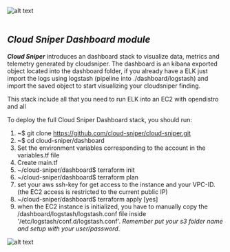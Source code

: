![alt text](../images/logo.png "Cloud Sniper")
<br> </br>
## *Cloud Sniper Dashboard module*

***Cloud Sniper*** introduces an dashboard stack to visualize data, metrics and telemetry generated by cloudsniper. The dashboard is an kibana exported object located into the dashboard folder, if you already have a ELK just import the logs using logstash (pipeline into ./dashboard/logstash) and import the saved object to start visualizing your cloudsniper finding.

This stack include all that you need to run ELK into an EC2 with opendistro and all 

To deploy the full Cloud Sniper Dashboard stack, you should run:

1.  ~$ git clone https://github.com/cloud-sniper/cloud-sniper.git
2.  ~$ cd cloud-sniper/dashboard
3.  Set the environment variables corresponding to the account in the variables.tf file
4.  Create main.tf
5.  ~/cloud-sniper/dashboard$ terraform init
6.  ~/cloud-sniper/dashboard$ terraform plan
7.  set your aws ssh-key for get access to the instance and your VPC-ID. (the EC2 access is restricted to the current public IP) 
8.  ~/cloud-sniper/dashboard$ terraform apply [yes]
9.  when the EC2 instance is initialized, you have to manually copy the /dashboard/logstash/logstash.conf file inside '/etc/logstash/conf.d/logstash.conf'. *Remember put your s3 folder name and setup with your user/password*. 

![alt text](../images/dashboard.gif)
